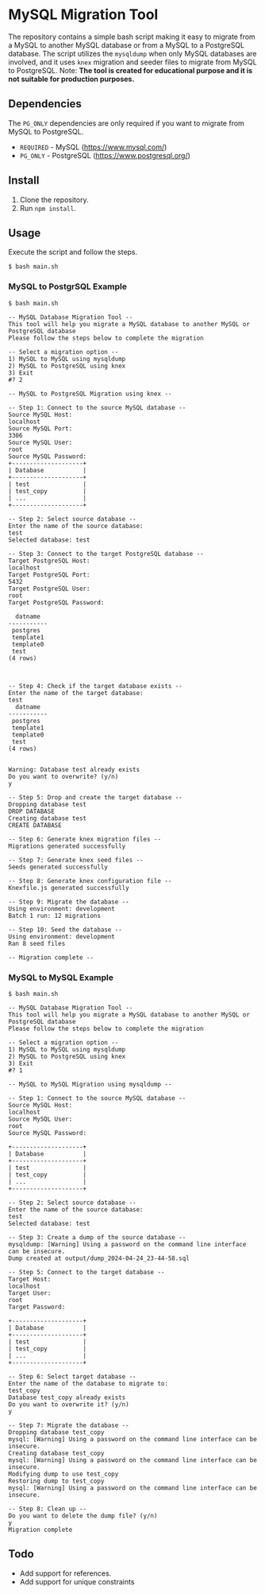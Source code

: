 # MySQL Migration Tool
The repository contains a simple bash script making it easy to migrate from a MySQL to another MySQL database or from a MySQL to a PostgreSQL database. The script utilizes the `mysqldump` when only MySQL databases are involved, and it uses `knex` migration and seeder files to migrate from MySQL to PostgreSQL. Note: **The tool is created for educational purpose and it is not suitable for production purposes.**

## Dependencies
The `PG_ONLY` dependencies are only required if you want to migrate from MySQL to PostgreSQL.
* `REQUIRED` - MySQL (https://www.mysql.com/)
* `PG_ONLY` - PostgreSQL (https://www.postgresql.org/)

## Install
1. Clone the repository.
2. Run `npm install`. 

## Usage
Execute the script and follow the steps.
```
$ bash main.sh
```

### MySQL to PostgrSQL Example
```
$ bash main.sh

-- MySQL Database Migration Tool --
This tool will help you migrate a MySQL database to another MySQL or PostgreSQL database
Please follow the steps below to complete the migration

-- Select a migration option --
1) MySQL to MySQL using mysqldump
2) MySQL to PostgreSQL using knex
3) Exit
#? 2

-- MySQL to PostgreSQL Migration using knex --

-- Step 1: Connect to the source MySQL database --
Source MySQL Host:
localhost
Source MySQL Port:
3306
Source MySQL User:
root
Source MySQL Password:
+--------------------+
| Database           |
+--------------------+
| test               |
| test_copy          |
| ...                |
+--------------------+

-- Step 2: Select source database --
Enter the name of the source database:
test
Selected database: test

-- Step 3: Connect to the target PostgreSQL database --
Target PostgreSQL Host:
localhost
Target PostgreSQL Port:
5432
Target PostgreSQL User:
root
Target PostgreSQL Password:

  datname
-----------
 postgres
 template1
 template0
 test
(4 rows)



-- Step 4: Check if the target database exists --
Enter the name of the target database:
test
  datname
-----------
 postgres
 template1
 template0
 test
(4 rows)


Warning: Database test already exists
Do you want to overwrite? (y/n)
y

-- Step 5: Drop and create the target database --
Dropping database test
DROP DATABASE
Creating database test
CREATE DATABASE

-- Step 6: Generate knex migration files --
Migrations generated successfully

-- Step 7: Generate knex seed files --
Seeds generated successfully

-- Step 8: Generate knex configuration file --
Knexfile.js generated successfully

-- Step 9: Migrate the database --
Using environment: development
Batch 1 run: 12 migrations

-- Step 10: Seed the database --
Using environment: development
Ran 8 seed files

-- Migration complete --

```

### MySQL to MySQL Example
```
$ bash main.sh

-- MySQL Database Migration Tool --
This tool will help you migrate a MySQL database to another MySQL or PostgreSQL database
Please follow the steps below to complete the migration

-- Select a migration option --
1) MySQL to MySQL using mysqldump
2) MySQL to PostgreSQL using knex
3) Exit
#? 1

-- MySQL to MySQL Migration using mysqldump --

-- Step 1: Connect to the source MySQL database --
Source MySQL Host:
localhost
Source MySQL User:
root
Source MySQL Password:

+--------------------+
| Database           |
+--------------------+
| test               |
| test_copy          |
| ...                |
+--------------------+

-- Step 2: Select source database --
Enter the name of the source database:
test
Selected database: test

-- Step 3: Create a dump of the source database --
mysqldump: [Warning] Using a password on the command line interface can be insecure.
Dump created at output/dump_2024-04-24_23-44-58.sql

-- Step 5: Connect to the target database --
Target Host:
localhost
Target User:
root
Target Password:

+--------------------+
| Database           |
+--------------------+
| test               |
| test_copy          |
| ...                |
+--------------------+

-- Step 6: Select target database --
Enter the name of the database to migrate to:
test_copy
Database test_copy already exists
Do you want to overwrite it? (y/n)
y

-- Step 7: Migrate the database --
Dropping database test_copy
mysql: [Warning] Using a password on the command line interface can be insecure.
Creating database test_copy
mysql: [Warning] Using a password on the command line interface can be insecure.
Modifying dump to use test_copy
Restoring dump to test_copy
mysql: [Warning] Using a password on the command line interface can be insecure.

-- Step 8: Clean up --
Do you want to delete the dump file? (y/n)
y
Migration complete

```

## Todo
- Add support for references.
- Add support for unique constraints
